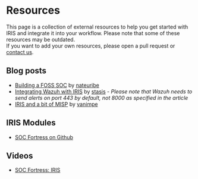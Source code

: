 # Resources

This page is a collection of external resources to help you get started with IRIS and integrate it into your workflow. Please note that some of these resources may be outdated.  
If you want to add your own resources, please open a pull request or [contact us](contact.md).   


## Blog posts 

- [Building a FOSS SOC](https://nateuribe.tech/blog/foss-soc/) by [nateuribe](https://nateuribe.tech/)
- [Integrating Wazuh with IRIS](https://stasis.dev/integrating-wazuh-with-dfir-iris-559bc9b057f1) by [stasis](https://stasis.dev/) - *Please note that Wazuh needs to send alerts on port 443 by default, not 8000 as specified in the article*
- [IRIS and a bit of MISP](https://www.vanimpe.eu/2022/01/05/incident-response-case-management-dfir-iris-and-misp/) by [vanimpe](https://www.vanimpe.eu/)

## IRIS Modules 

- [SOC Fortress on Github](https://github.com/orgs/socfortress/repositories?q=iris&type=all&language=&sort=)

## Videos 

- [SOC Fortress: IRIS](https://www.youtube.com/watch?v=XXyIv_aes4w) 

